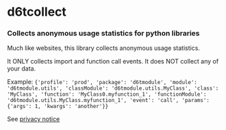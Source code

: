# d6tcollect

### Collects anonymous usage statistics for python libraries

Much like websites, this library collects anonymous usage statistics.

It ONLY collects import and function call events. It does NOT collect any of your data.

Example: `{'profile': 'prod', 'package': 'd6tmodule', 'module': 'd6tmodule.utils', 'classModule': 'd6tmodule.utils.MyClass', 'class': 'MyClass', 'function': 'MyClass0.myfunction_1', 'functionModule': 'd6tmodule.utils.MyClass.myfunction_1', 'event': 'call', 'params': {'args': 1, 'kwargs': 'another'}}`

See [privacy notice](https://www.databolt.tech/index-terms.html#privacy)
